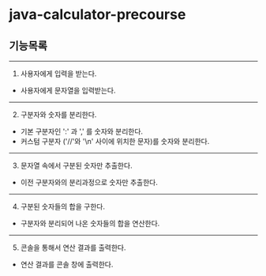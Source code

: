 # java-calculator-precourse

## 기능목록
---
1. 사용자에게 입력을 받는다.
-  사용자에게 문자열을 입력받는다.
---
2. 구분자와 숫자를 분리한다.
-  기본 구분자인 ':' 과 ',' 를 숫자와 분리한다.
-  커스텀 구분자 ('//'와 '\n' 사이에 위치한 문자)를 숫자와 분리한다.
---
3. 문자열 속에서 구분된 숫자만 추출한다.
-  이전 구분자와의 분리과정으로 숫자만 추출한다.
---
4. 구분된 숫자들의 합을 구한다.
-  구분자와 분리되어 나온 숫자들의 합을 연산한다.
---
5. 콘솔을 통해서 연산 결과를 출력한다.
-  연산 결과를 콘솔 창에 출력한다.
